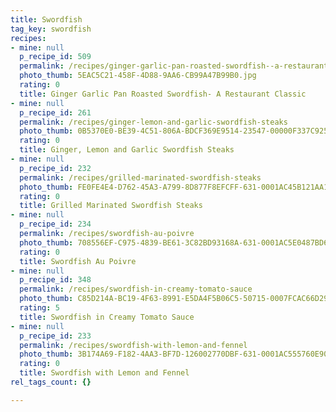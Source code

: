 ```yaml
---
title: Swordfish
tag_key: swordfish
recipes:
- mine: null
  p_recipe_id: 509
  permalink: /recipes/ginger-garlic-pan-roasted-swordfish--a-restaurant-classic
  photo_thumb: 5EAC5C21-458F-4D88-9AA6-CB99A47B99B0.jpg
  rating: 0
  title: Ginger Garlic Pan Roasted Swordfish- A Restaurant Classic
- mine: null
  p_recipe_id: 261
  permalink: /recipes/ginger-lemon-and-garlic-swordfish-steaks
  photo_thumb: 0B5370E0-BE39-4C51-806A-BDCF369E9514-23547-00000F337C925831.jpg
  rating: 0
  title: Ginger, Lemon and Garlic Swordfish Steaks
- mine: null
  p_recipe_id: 232
  permalink: /recipes/grilled-marinated-swordfish-steaks
  photo_thumb: FE0FE4E4-D762-45A3-A799-8D877F8EFCFF-631-0001AC45B121AA16.jpg
  rating: 0
  title: Grilled Marinated Swordfish Steaks
- mine: null
  p_recipe_id: 234
  permalink: /recipes/swordfish-au-poivre
  photo_thumb: 708556EF-C975-4839-BE61-3C82BD93168A-631-0001AC5E0487BD62.jpg
  rating: 0
  title: Swordfish Au Poivre
- mine: null
  p_recipe_id: 348
  permalink: /recipes/swordfish-in-creamy-tomato-sauce
  photo_thumb: C85D214A-BC19-4F63-8991-E5DA4F5B06C5-50715-0007FCAC66D2986B.jpg
  rating: 5
  title: Swordfish in Creamy Tomato Sauce
- mine: null
  p_recipe_id: 233
  permalink: /recipes/swordfish-with-lemon-and-fennel
  photo_thumb: 3B174A69-F182-4AA3-BF7D-126002770DBF-631-0001AC555760E902.jpg
  rating: 0
  title: Swordfish with Lemon and Fennel
rel_tags_count: {}

---
```

